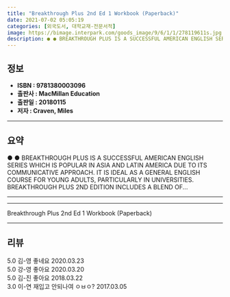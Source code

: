 ```yaml
---
title: "Breakthrough Plus 2nd Ed 1 Workbook (Paperback)"
date: 2021-07-02 05:05:19
categories: [외국도서, 대학교재-전문서적]
image: https://bimage.interpark.com/goods_image/9/6/1/1/278119611s.jpg
description: ● ● BREAKTHROUGH PLUS IS A SUCCESSFUL AMERICAN ENGLISH SERIES WHICH IS POPULAR IN ASIA AND LATIN AMERICA DUE TO ITS COMMUNICATIVE APPROACH. IT IS IDEAL AS A G
---
```


## **정보**

- **ISBN : 9781380003096**
- **출판사 : MacMillan Education**
- **출판일 : 20180115**
- **저자 : Craven, Miles**

------



## **요약**

●  ●  BREAKTHROUGH PLUS IS A SUCCESSFUL AMERICAN ENGLISH SERIES WHICH IS POPULAR IN ASIA AND LATIN AMERICA DUE TO ITS COMMUNICATIVE APPROACH. IT IS IDEAL AS A GENERAL ENGLISH COURSE FOR YOUNG ADULTS, PARTICULARLY IN UNIVERSITIES. BREAKTHROUGH PLUS 2ND EDITION INCLUDES A BLEND OF... 

------



------


Breakthrough Plus 2nd Ed 1 Workbook (Paperback) 

------


## **리뷰** 

5.0 김-영 좋네요 2020.03.23 <br/>5.0 강-영 좋아요 2020.03.20 <br/>5.0 김-진 좋아요 2018.03.22 <br/>3.0 이-연 재입고 안되나여 ㅇㅂㅇ? 2017.03.05 <br/>